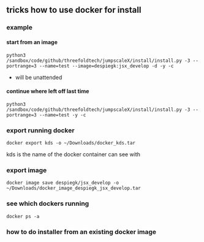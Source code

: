 ## tricks how to use docker for install


### example

#### start from an image

```
python3 /sandbox/code/github/threefoldtech/jumpscaleX/install/install.py -3 --portrange=3 --name=test --image=despiegk:jsx_develop -d -y -c
```

- will be unattended
  
#### continue where left off last time

```
python3 /sandbox/code/github/threefoldtech/jumpscaleX/install/install.py -3 --portrange=3 --name=test -y -c
```


### export running docker

```
docker export kds -o ~/Downloads/docker_kds.tar
```

kds is the name of the docker container can see with

### export image

```
docker image save despiegk/jsx_develop -o ~/Downloads/docker_image_despiegk_jsx_develop.tar 

```

### see which dockers running

```docker ps -a ```

### how to do installer from an existing docker image

```

```


